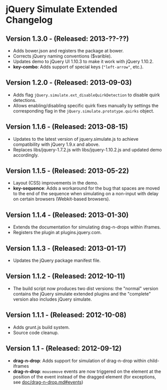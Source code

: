 jQuery Simulate Extended Changelog
==================================

Version 1.3.0 - (Released: 2013-??-??)
-------------
* Adds bower.json and registers the package at bower.
* Corrects jQuery naming conventions ($varible).
* Updates demo to jQuery UI 1.10.3 to make it work with jQuery 1.10.2.
* __key-combo__: Adds support of special keys (`"left-arrow"`, etc.).

Version 1.2.0 - (Released: 2013-09-03)
-------------
* Adds flag `jQuery.simulate.ext_disableQuirkDetection` to disable quirk detections.
* Allows enabling/disabling specific quirk fixes manually by settings the corresponding
  flag in the `jQuery.simulate.prototype.quirks` object.

Version 1.1.6 - (Released: 2013-08-15)
-------------
* Updates to the latest version of jquery.simulate.js to achieve compatibility with jQuery 1.9.x
  and above.
* Replaces libs/jquery-1.7.2.js with libs/jquery-1.10.2.js and updated demo accordingly.

Version 1.1.5 - (Released: 2013-05-22)
-------------
* Layout (CSS) improvements in the demo.
* __key-sequence__: Adds a workaround for the bug that spaces are moved to the end
  of the sequence when simulating on a non-input with delay on certain browsers
  (Webkit-based browsers).

Version 1.1.4 - (Released: 2013-01-30)
-------------
* Extends the documentation for simulating drag-n-drops within iframes.
* Registers the plugin at plugins.jquery.com.


Version 1.1.3 - (Released: 2013-01-17)
-------------
* Updates the jQuery package manifest file.


Version 1.1.2 - (Released: 2012-10-11)
-------------
* The build script now produces two dist versions: the "normal" version contains the jQuery simulate
extended plugins and the "complete" version also includes jQuery simulate.


Version 1.1.1 - (Released: 2012-10-08)
-------------
* Adds grunt.js build system.
* Source code cleanup.


Version 1.1 - (Released: 2012-09-12)
-----------
* __drag-n-drop__: Adds support for simulation of drag-n-drop within child-iframes
* __drag-n-drop__: `mousemove` events are now triggered on the element at the position of the event instead of
	the dragged element (for exceptions, see [doc/drag-n-drop.md#events](https://github.com/j-ulrich/jquery-simulate-ext/tree/master/doc/drag-n-drop.md#events))